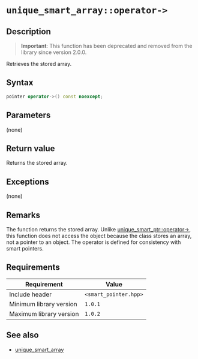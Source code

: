 # `unique_smart_array::operator->`

## Description

> **Important**: This function has been deprecated and removed from the library since version 2.0.0.

Retrieves the stored array.

## Syntax

```cpp
pointer operator->() const noexcept;
```

## Parameters

(none)

## Return value

Returns the stored array.

## Exceptions

(none)

## Remarks

The function returns the stored array. Unlike [unique_smart_ptr::operator->](unique_smart_ptr-operator-arrow.md), this function does 
not access the object because the class stores an array, not a pointer to an object. The operator is defined for consistency with smart 
pointers.

## Requirements

| Requirement             | Value                 |
|-------------------------|-----------------------|
| Include header          | `<smart_pointer.hpp>` |
| Minimum library version | `1.0.1`               |
| Maximum library version | `1.0.2`               |

## See also

- [unique_smart_array](unique_smart_array.md)